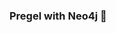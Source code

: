 ### Pregel with Neo4j 🚀



































































































































 




































































































































































































































































































































